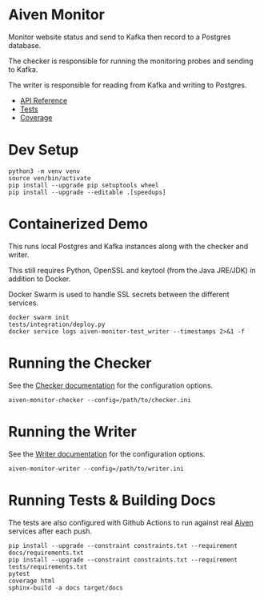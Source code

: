 # Aiven Monitor

Monitor website status and send to Kafka then record to a Postgres database.

The checker is responsible for running the monitoring probes and sending to Kafka.

The writer is responsible for reading from Kafka and writing to Postgres.

  - [API Reference](https://kmichel.github.io/aiven-monitor/)
  - [Tests](https://kmichel.github.io/aiven-monitor/tests/)
  - [Coverage](https://kmichel.github.io/aiven-monitor/coverage/)

# Dev Setup
```shell script
python3 -m venv venv
source ven/bin/activate
pip install --upgrade pip setuptools wheel
pip install --upgrade --editable .[speedups]
```

# Containerized Demo
This runs local Postgres and Kafka instances along with the checker and writer.

This still requires Python, OpenSSL and keytool (from the Java JRE/JDK) in addition to Docker.

Docker Swarm is used to handle SSL secrets between the different services.
```shell script
docker swarm init
tests/integration/deploy.py
docker service logs aiven-monitor-test_writer --timestamps 2>&1 -f
```

# Running the Checker
See the [Checker documentation](https://kmichel.github.io/aiven-monitor/aiven_monitor/checker.html#configuration-options) for the configuration options. 
```shell script
aiven-monitor-checker --config=/path/to/checker.ini
```

# Running the Writer
See the [Writer documentation](https://kmichel.github.io/aiven-monitor/aiven_monitor/writer.html#configuration-options) for the configuration options.
```shell script
aiven-monitor-writer --config=/path/to/writer.ini
```

# Running Tests & Building Docs
The tests are also configured with Github Actions to run against real [Aiven](https://aiven.io) services after each push.
```shell script
pip install --upgrade --constraint constraints.txt --requirement docs/requirements.txt
pip install --upgrade --constraint constraints.txt --requirement tests/requirements.txt
pytest
coverage html
sphinx-build -a docs target/docs
``` 

